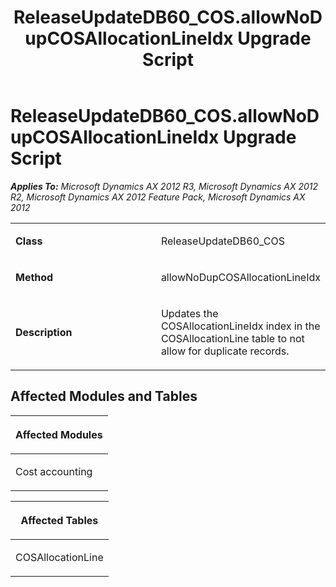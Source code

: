 ﻿---
title: ReleaseUpdateDB60_COS.allowNoDupCOSAllocationLineIdx Upgrade Script
TOCTitle: ReleaseUpdateDB60_COS.allowNoDupCOSAllocationLineIdx Upgrade Script
ms:assetid: 9b6d2dc7-9100-df7b-89de-f2b42bd5dbe9
ms:mtpsurl: https://msdn.microsoft.com/en-us/library/JJ686322(v=AX.60)
ms:contentKeyID: 49710025
ms.date: 05/18/2015
mtps_version: v=AX.60
---

# ReleaseUpdateDB60\_COS.allowNoDupCOSAllocationLineIdx Upgrade Script 


_**Applies To:** Microsoft Dynamics AX 2012 R3, Microsoft Dynamics AX 2012 R2, Microsoft Dynamics AX 2012 Feature Pack, Microsoft Dynamics AX 2012_

<table>
<colgroup>
<col style="width: 50%" />
<col style="width: 50%" />
</colgroup>
<tbody>
<tr class="odd">
<td><p><strong>Class</strong></p></td>
<td><p>ReleaseUpdateDB60_COS</p></td>
</tr>
<tr class="even">
<td><p><strong>Method</strong></p></td>
<td><p>allowNoDupCOSAllocationLineIdx</p></td>
</tr>
<tr class="odd">
<td><p><strong>Description</strong></p></td>
<td><p>Updates the COSAllocationLineIdx index in the COSAllocationLine table to not allow for duplicate records.</p></td>
</tr>
</tbody>
</table>


## Affected Modules and Tables

<table>
<colgroup>
<col style="width: 100%" />
</colgroup>
<thead>
<tr class="header">
<th><p>Affected Modules</p></th>
</tr>
</thead>
<tbody>
<tr class="odd">
<td><p>Cost accounting</p></td>
</tr>
</tbody>
</table>


<table>
<colgroup>
<col style="width: 100%" />
</colgroup>
<thead>
<tr class="header">
<th><p>Affected Tables</p></th>
</tr>
</thead>
<tbody>
<tr class="odd">
<td><p>COSAllocationLine</p></td>
</tr>
</tbody>
</table>

  


